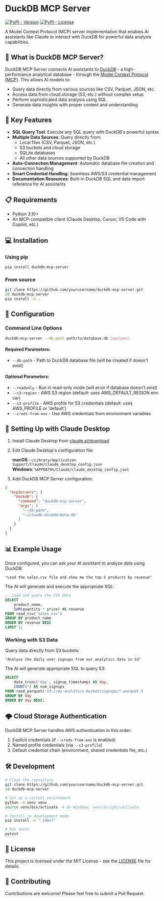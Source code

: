 # DuckDB MCP Server

[![PyPI - Version](https://img.shields.io/pypi/v/duckdb-mcp-server)](https://pypi.org/project/duckdb-mcp-server/)
[![PyPI - License](https://img.shields.io/pypi/l/duckdb-mcp-server)](LICENSE)

A Model Context Protocol (MCP) server implementation that enables AI assistants like Claude to interact with DuckDB for powerful data analysis capabilities.

## 🌟 What is DuckDB MCP Server?

DuckDB MCP Server connects AI assistants to [DuckDB](https://duckdb.org/) - a high-performance analytical database - through the [Model Context Protocol (MCP)](https://modelcontextprotocol.io/). This allows AI models to:

- Query data directly from various sources like CSV, Parquet, JSON, etc.
- Access data from cloud storage (S3, etc.) without complex setup
- Perform sophisticated data analysis using SQL
- Generate data insights with proper context and understanding

## 🚀 Key Features

- **SQL Query Tool**: Execute any SQL query with DuckDB's powerful syntax
- **Multiple Data Sources**: Query directly from:
  - Local files (CSV, Parquet, JSON, etc.)
  - S3 buckets and cloud storage
  - SQLite databases
  - All other data sources supported by DuckDB
- **Auto-Connection Management**: Automatic database file creation and connection handling
- **Smart Credential Handling**: Seamless AWS/S3 credential management
- **Documentation Resources**: Built-in DuckDB SQL and data import reference for AI assistants

## 📋 Requirements

- Python 3.10+
- An MCP-compatible client (Claude Desktop, Cursor, VS Code with Copilot, etc.)

## 💻 Installation

### Using pip

```bash
pip install duckdb-mcp-server
```

### From source

```bash
git clone https://github.com/yourusername/duckdb-mcp-server.git
cd duckdb-mcp-server
pip install -e .
```

## 🔧 Configuration

### Command Line Options

```bash
duckdb-mcp-server --db-path path/to/database.db [options]
```

#### Required Parameters:
- `--db-path` - Path to DuckDB database file (will be created if doesn't exist)

#### Optional Parameters:
- `--readonly` - Run in read-only mode (will error if database doesn't exist)
- `--s3-region` - AWS S3 region (default: uses AWS_DEFAULT_REGION env var)
- `--s3-profile` - AWS profile for S3 credentials (default: uses AWS_PROFILE or 'default')
- `--creds-from-env` - Use AWS credentials from environment variables

## 🔌 Setting Up with Claude Desktop

1. Install Claude Desktop from [claude.ai/download](https://claude.ai/download)
2. Edit Claude Desktop's configuration file:

   **macOS**: `~/Library/Application Support/Claude/claude_desktop_config.json`  
   **Windows**: `%APPDATA%/Claude/claude_desktop_config.json`

3. Add DuckDB MCP Server configuration:

```json
{
  "mcpServers": {
    "duckdb": {
      "command": "duckdb-mcp-server",
      "args": [
        "--db-path",
        "~/claude-duckdb/data.db"
      ]
    }
  }
}
```

## 📊 Example Usage

Once configured, you can ask your AI assistant to analyze data using DuckDB:

```
"Load the sales.csv file and show me the top 5 products by revenue"
```

The AI will generate and execute the appropriate SQL:

```sql
-- Load and query the CSV data
SELECT 
    product_name,
    SUM(quantity * price) AS revenue
FROM read_csv('sales.csv')
GROUP BY product_name
ORDER BY revenue DESC
LIMIT 5;
```

### Working with S3 Data

Query data directly from S3 buckets:

```
"Analyze the daily user signups from our analytics data in S3"
```

The AI will generate appropriate SQL to query S3:

```sql
SELECT 
    date_trunc('day', signup_timestamp) AS day,
    COUNT(*) AS num_signups
FROM read_parquet('s3://my-analytics-bucket/signups/*.parquet')
GROUP BY day
ORDER BY day DESC;
```

## 🌩️ Cloud Storage Authentication

DuckDB MCP Server handles AWS authentication in this order:

1. Explicit credentials (if `--creds-from-env` is enabled)
2. Named profile credentials (via `--s3-profile`)
3. Default credential chain (environment, shared credentials file, etc.)

## 🛠️ Development

```bash
# Clone the repository
git clone https://github.com/yourusername/duckdb-mcp-server.git
cd duckdb-mcp-server

# Set up a virtual environment
python -m venv venv
source venv/bin/activate  # On Windows: venv\Scripts\activate

# Install in development mode
pip install -e ".[dev]"

# Run tests
pytest
```

## 📜 License

This project is licensed under the MIT License - see the [LICENSE](LICENSE) file for details.

## 🙏 Contributing

Contributions are welcome! Please feel free to submit a Pull Request.